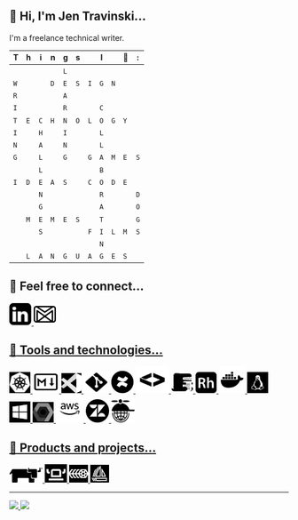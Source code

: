 ## :wave: Hi, I'm Jen Travinski...

I'm a freelance technical writer.

|T|h|i|n|g|s||I||💚|:|
| - | - | - | - | - | - | - | - | - | - | - |
|   |   |   |   |`L`|   |   |   |   |   |   |   
|`W`|   |   |`D`|`E`|`S`|`I`|`G`|`N`|   |   |      
|`R`|   |   |   |`A`|   |   |   |   |   |   |   
|`I`|   |   |   |`R`|   |   |`C`|   |   |   |   
|`T`|`E`|`C`|`H`|`N`|`O`|`L`|`O`|`G`|`Y`|   |    
|`I`|   |`H`|   |`I`|   |   |`L`|   |   |   |   
|`N`|   |`A`|   |`N`|   |   |`L`|   |   |   |   
|`G`|   |`L`|   |`G`|   |`G`|`A`|`M`|`E`|`S`|   
|   |   |`L`|   |   |   |   |`B`|   |   |   |   
|`I`|`D`|`E`|`A`|`S`|   |`C`|`O`|`D`|`E`|   |   
|   |   |`N`|   |   |   |   |`R`|   |   |`D`|   
|   |   |`G`|   |   |   |   |`A`|   |   |`O`|
|   |`M`|`E`|`M`|`E`|`S`|   |`T`|   |   |`G`|   
|   |   |`S`|   |   |   |`F`|`I`|`L`|`M`|`S`|   
|   |   |   |   |   |   |   |`N`|   |   |   |   
|   |`L`|`A`|`N`|`G`|`U`|`A`|`G`|`E`|`S`|   |

## :handshake: Feel free to connect...

<a href=https://www.linkedin.com/in/jen-travinski>
<img src="https://github.com/jtravee/jtravee/blob/main/images/linkedin.png" width="40" />
  
<a href=mailto:jennifer.travinski@gmail.com>  
<img src="https://github.com/jtravee/jtravee/blob/main/images/gmail.png" width="40" /<br/>  
  
## :toolbox: Tools and technologies...

<a href=https://kubernetes.io/>  
<img src="https://github.com/jtravee/jtravee/blob/main/images/kubernetes.png" width="38" />   

<a href=https://www.markdownguide.org/> 
<img src="https://github.com/jtravee/jtravee/blob/main/images/markdown.png" width="48" height="40" />
  
<a href=https://code.visualstudio.com/>  
<img src="https://github.com/jtravee/jtravee/blob/main/images/vscode.png" width="36 height="36" /> 
  
<a href=https://git-scm.com/git stat>  
<img src="https://github.com/jtravee/jtravee/blob/main/images/git.png" width="46" height="40" />
  
<a href=https://www.atlassian.com/software/confluence>  
<img src="https://github.com/jtravee/jtravee/blob/main/images/confluence.png" width="40" />
  
<a href=https://zube.io/>  
<img src="https://github.com/jtravee/jtravee/blob/main/images/zube.png" width="60" height="48" />  

<a href=https://docusaurus.io/>  
<img src="https://github.com/jtravee/jtravee/blob/main/images/docusaurus.png" width="40" />

<a href=https://www.adobe.com/products/robohelp.html/>  
<img src="https://github.com/jtravee/jtravee/blob/main/images/adobe-robohelp.png" width="38" /> 
  
<a href=https://www.docker.com/>
<img src="https://github.com/jtravee/jtravee/blob/main/images/docker.png" width="48" />    
  
<a href=https://linuxfoundation.org/>  
<img src="https://github.com/jtravee/jtravee/blob/main/images/linux.png" width="38" />
  
<a href=https://www.microsoft.com/en-us/windows>  
<img src="https://github.com/jtravee/jtravee/blob/main/images/windows.png" width="38" />
                                                                                     
<a href=https://cloud.google.com/gcp>  
<img src="https://github.com/jtravee/jtravee/blob/main/images/gcp.png" width="38" />  
                                                                                     
<a href=https://aws.amazon.com/>  
<img src="https://github.com/jtravee/jtravee/blob/main/images/aws.png" width="50" height="50"/>

<a href=https://www.zendesk.com/>  
<img src="https://github.com/jtravee/jtravee/blob/main/images/zendesk.png" width="42" height="42"/>

<a href=https://www.madcapsoftware.com/>  
<img src="https://github.com/jtravee/jtravee/blob/main/images/madcap-flare.png" width="42" height="42"/>
 
## :floppy_disk: Products and projects...                                                                   
                                                                                       
<a href=https://rancher.com/>
<img src="https://github.com/jtravee/jtravee/blob/main/images/rancher.png" width="60" />  
                                                                                     
<a href=https://rancherdesktop.io/>
<img src="https://github.com/jtravee/jtravee/blob/main/images/rancher-desktop.png" width="40" />
                                                                                             
<a href=https://harvesterhci.io/>
<img src="https://github.com/jtravee/jtravee/blob/main/images/harvester.png" width="34" height="32" />   
                                                                                                   
<a href=https://fleet.rancher.io/>
<img src="https://github.com/jtravee/jtravee/blob/main/images/fleet.png" width="34" height="32" height="32" />
                                                                                              
---

<img src="https://github-readme-stats.vercel.app/api?username=jtravee&theme=gruvbox" height="160" />
<img src="https://github-readme-streak-stats.herokuapp.com/?user=jtravee&theme=gruvbox" height="160" />
